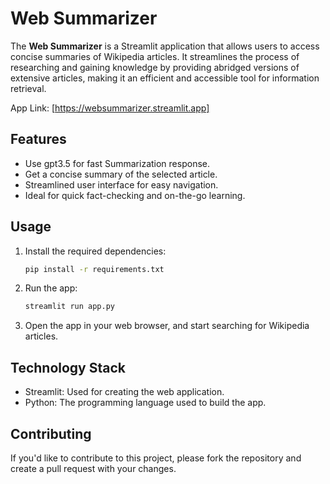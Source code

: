 
# Web Summarizer 

The **Web Summarizer** is a Streamlit application that allows users to access concise summaries of Wikipedia articles. It streamlines the process of researching and gaining knowledge by providing abridged versions of extensive articles, making it an efficient and accessible tool for information retrieval.

App Link: [https://websummarizer.streamlit.app]

## Features

- Use gpt3.5 for fast Summarization response.
- Get a concise summary of the selected article.
- Streamlined user interface for easy navigation.
- Ideal for quick fact-checking and on-the-go learning.

## Usage

1. Install the required dependencies:

   ```bash
   pip install -r requirements.txt
   ```

2. Run the app:

   ```bash
   streamlit run app.py
   ```

3. Open the app in your web browser, and start searching for Wikipedia articles.

## Technology Stack

- Streamlit: Used for creating the web application.
- Python: The programming language used to build the app.

## Contributing

If you'd like to contribute to this project, please fork the repository and create a pull request with your changes.
